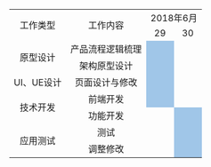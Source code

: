 <head>
<meta http-equiv="Content-Type" content="text/html; charset=UTF-8">
<link rel="stylesheet" href="github-markdown.css"> 
<style>
table {
	border-collapse: collapse;
	text-align: center;
}

table, td, th {
	border: 1px solid black;
}
.blue{
	background-color: #A0C6E8;
}
</style>
</head>
<body>
	<table>
		<tr>
			<td rowspan=2>工作类型</td>
			<td rowspan=2>工作内容</td>
			<td colspan=2>2018年6月</td>
		</tr>
		<tr>
			<td>29</td>
			<td>30</td>
		</tr>
		<tr>
			<td rowspan=2>原型设计</td>
			<td>产品流程逻辑梳理</td>
			<td class="blue"></td>
			<td></td>
		</tr>
		<tr>
			<td>架构原型设计</td>
			<td class="blue"></td>
			<td></td>
		</tr>
		<tr>
			<td>UI、UE设计</td>
			<td>页面设计与修改</td>
			<td class="blue"></td>
			<td></td>
		</tr>
		<tr>
			<td rowspan=2>技术开发</td>
			<td>前端开发</td>
			<td class="blue"></td>
			<td></td>
		</tr>
		<tr>
			<td>功能开发</td>
			<td></td>
			<td class="blue"></td>
		</tr>
		<tr>
			<td rowspan=2>应用测试</td>
			<td>测试</td>
			<td></td>
			<td class="blue"></td>
		</tr>
		<tr>
			<td>调整修改</td>
			<td></td>
			<td class="blue"></td>
		</tr>
	</table>
</body>
</html>
